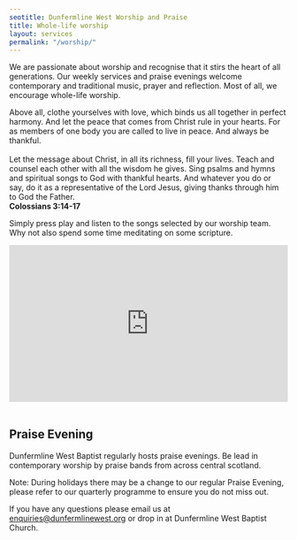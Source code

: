 ```yaml
---
seotitle: Dunfermline West Worship and Praise
title: Whole-life worship
layout: services
permalink: "/worship/"
---
```

<div class='row'>
<div class="col-sm-12">
We are passionate about worship and recognise that it stirs the heart of all generations. Our weekly services and praise evenings welcome contemporary and traditional music, prayer and reflection. Most of all, we encourage whole-life worship.
    
<p class='verse'>
    Above all, clothe yourselves with love, which binds us all together in perfect harmony. And let the peace that comes from Christ rule in your hearts. For as members of one body you are called to live in peace. And always be thankful.<br />
    <br />
    Let the message about Christ, in all its richness, fill your lives. Teach and counsel each other with all the wisdom he gives. Sing psalms and hymns and spiritual songs to God with thankful hearts. And whatever you do or say, do it as a representative of the Lord Jesus, giving thanks through him to God the Father.
    <br /><strong>Colossians 3:14-17</strong>
</p>

Simply press play and listen to the songs selected by our worship team. Why not also spend some time meditating on some scripture.
<div style="width: 100%; max-width: 800px; max-height: 650px;"><div style="position: relative; padding-bottom: 56.25%; width: 100%;"><iframe src="https://www.youtube.com/embed/videoseries?list=PLWewcFMHTJ0FjGKggn1g7DvlNNI68px3C" frameborder="0" allow="accelerometer; autoplay; encrypted-media; gyroscope; picture-in-picture" allowfullscreen style="position: absolute; top: 0; left: 0; width: 100%; height: 100%;"></iframe></div></div>

<br />
<h2>Praise Evening</h2>
Dunfermline West Baptist regularly hosts praise evenings. Be lead in contemporary worship by praise bands from across central scotland.

Note: During holidays there may be a change to our regular Praise Evening, please refer to our quarterly programme to ensure you do not miss out.


If you have any questions please email us at <a href='mailto:enquiries@dunfermlinewest.org?subject=worship'>enquiries@dunfermlinewest.org</a> or drop in at Dunfermline West Baptist Church.


</div>
</div>